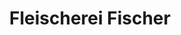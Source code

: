 ---
title: "Fleischerei Fischer"
url: /rechenberg-bienenmuehle/fleischerei-fischer/
shop: Metzgerei
---